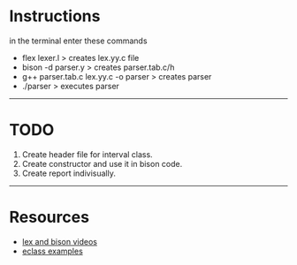 
# Instructions

in the terminal enter these commands
- flex lexer.l > creates lex.yy.c file
- bison -d parser.y > creates parser.tab.c/h
- g++ parser.tab.c lex.yy.c -o parser > creates parser
- ./parser > executes parser

---

# TODO  
1. Create header file for interval class.
2. Create constructor and use it in bison code.
3. Create report indivisually.

---

# Resources
- [lex and bison videos](https://www.youtube.com/watch?v=POjnw0xEVas)
- [eclass examples](https://www.dit.uoi.gr/e-class/modules/document/file.php/336/Flex_Examples.pdf)
